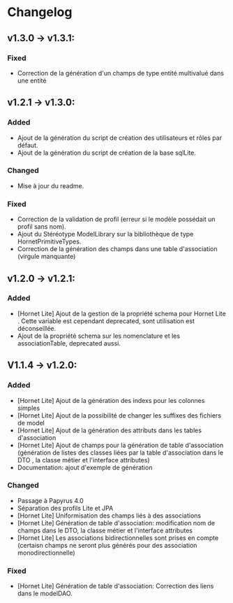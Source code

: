 # Changelog

## v1.3.0 -> v1.3.1:

### Fixed

- Correction de la génération d'un champs de type entité multivalué dans une entité

## v1.2.1 -> v1.3.0:

### Added

- Ajout de la génération du script de création des utilisateurs et rôles par défaut.
- Ajout de la génération du script de création de la base sqlLite.

### Changed

- Mise à jour du readme.

### Fixed

- Correction de la validation de profil (erreur si le modèle possédait un profil sans nom).
- Ajout du Stéréotype ModelLibrary sur la bibliothèque de type HornetPrimitiveTypes.
- Correction de la génération des champs dans une table d'association (virgule manquante)

## v1.2.0 -> v1.2.1:

### Added

- [Hornet Lite] Ajout de la gestion de la propriété schema pour Hornet Lite . Cette variable est cependant deprecated, sont utilisation est déconseillée.
- Ajout de la propriété schema sur les nomenclature et les associationTable, deprecated aussi.

## V1.1.4 -> v1.2.0:

### Added

- [Hornet Lite] Ajout de la génération des indexs pour les colonnes simples
- [Hornet Lite] Ajout de la possibilité de changer les suffixes des fichiers de model
- [Hornet Lite] Ajout de la génération des attributs dans les tables d'association
- [Hornet Lite] Ajout de champs pour la génération de table d'association (génération de listes des classes liées par la table d'association dans le DTO
, la classe métier et l'interface attributes)
- Documentation: ajout d'exemple de génération

### Changed

- Passage à Papyrus 4.0
- Séparation des profils Lite et JPA
- [Hornet Lite] Uniformisation des champs liés à des associations
- [Hornet Lite] Génération de table d'association: modification nom de champs dans le DTO, la classe métier et l'interface attributes
- [Hornet Lite] Les associations bidirectionnelles sont prises en compte (certaisn champs ne seront plus générés pour des association monodirectionnelle)

### Fixed

- [Hornet Lite] Génération de table d'association: Correction des liens dans le modelDAO.



